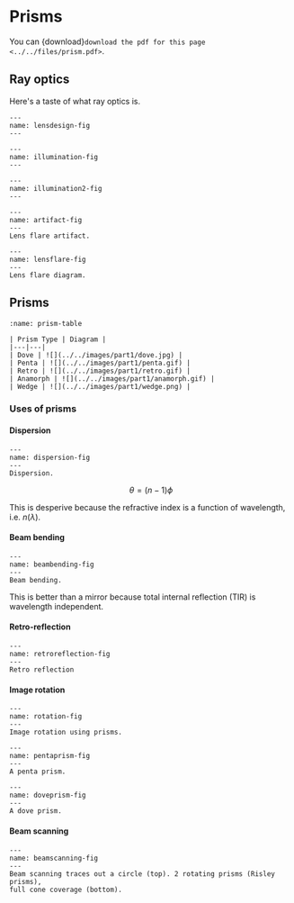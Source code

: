 # Prisms

You can {download}`download the pdf for this page <../../files/prism.pdf>`.
## Ray optics

Here's a taste of what ray optics is.

```{figure} ../../images/part1/lensdesign.jpg
---
name: lensdesign-fig
---
```

```{figure} ../../images/part1/illumination.jpg
---
name: illumination-fig
---
```

```{figure} ../../images/part1/illumination2.jpg
---
name: illumination2-fig
---
```

```{figure} ../../images/part1/artifact.jpg
---
name: artifact-fig
---
Lens flare artifact.
```

```{figure} ../../images/part1/lens_flare.png
---
name: lensflare-fig
---
Lens flare diagram.
```

## Prisms

```{table} Selected prism types
:name: prism-table

| Prism Type | Diagram |
|---|---|
| Dove | ![](../../images/part1/dove.jpg) |
| Penta | ![](../../images/part1/penta.gif) |
| Retro | ![](../../images/part1/retro.gif) |
| Anamorph | ![](../../images/part1/anamorph.gif) |
| Wedge | ![](../../images/part1/wedge.png) |
```

### Uses of prisms

#### Dispersion

```{figure} ../../images/part1/dispersion.png
---
name: dispersion-fig
---
Dispersion.
```

$$
    \theta = (n - 1) \phi
$$

This is desperive because the refractive index is a function of wavelength,
i.e. $n(\lambda)$.

#### Beam bending

```{figure} ../../images/part1/beambending.png
---
name: beambending-fig
---
Beam bending.
```

This is better than a mirror because total internal reflection (TIR) is 
wavelength independent.

#### Retro-reflection

```{figure} ../../images/part1/retroreflection.png
---
name: retroreflection-fig
---
Retro reflection 
```

#### Image rotation

```{figure} ../../images/part1/rotation.png
---
name: rotation-fig
---
Image rotation using prisms.
```

```{figure} ../../images/part1/pentaprism.png
---
name: pentaprism-fig
---
A penta prism.
```

```{figure} ../../images/part1/doveprism.png
---
name: doveprism-fig
---
A dove prism.
```

#### Beam scanning

```{figure} ../../images/part1/beamscanning.png
---
name: beamscanning-fig
---
Beam scanning traces out a circle (top). 2 rotating prisms (Risley prisms),
full cone coverage (bottom).
```
